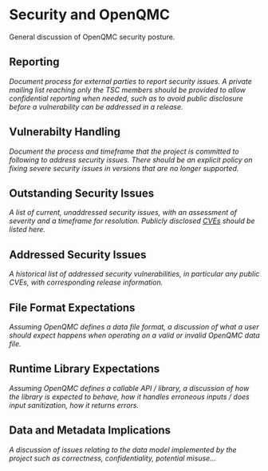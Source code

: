 <!-- SPDX-License-Identifier: CC-BY-4.0 -->
<!-- Copyright Copyright Contributors to the OpenQMC Project -->

# Security and OpenQMC

General discussion of OpenQMC security posture.

## Reporting

_Document process for external parties to report security issues. A private mailing list reaching only the TSC members should be provided to allow confidential reporting when needed, such as to avoid public disclosure before a vulnerability can be addressed in a release._

## Vulnerabilty Handling

_Document the process and timeframe that the project is committed to following to address security issues. There should be an explicit policy on fixing severe security issues in versions that are no longer supported._

## Outstanding Security Issues

_A list of current, unaddressed security issues, with an assessment of severity and a timeframe for resolution. Publicly disclosed [CVEs](https://cve.mitre.org/) should be listed here._

## Addressed Security Issues

_A historical list of addressed security vulnerabilities, in particular any public CVEs, with corresponding release information._

## File Format Expectations

_Assuming OpenQMC defines a data file format, a discussion of what a user should expect happens when operating on a valid or invalid OpenQMC data file._

## Runtime Library Expectations

_Assuming OpenQMC defines a callable API / library, a discussion of how the library is expected to behave, how it handles erroneous inputs / does input sanitization, how it returns errors._

## Data and Metadata Implications

_A discussion of issues relating to the data model implemented by the project such as correctness, confidentiality, potential misuse..._

